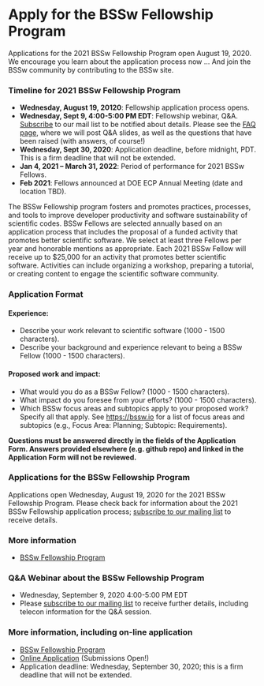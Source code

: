 # Apply for the BSSw Fellowship Program 

<!--While applications are now closed for the 2021 BSSw Fellowship Program, we encourage you learn about the application process-->
Applications for the 2021 BSSw Fellowship Program open August 19, 2020. We encourage you learn about the application process now ... And join the BSSw community by contributing to the BSSw site.

<!--
BSSw is currently accepting applications for the 2021 BSSw Fellowship Program. 
-->

<!--
BSSw Fellows receive recognition and funding to be advocates of high-quality scientific software and leaders in the field.  Submissions for the 2021 BSSw Fellowship Program are accepted through the [online application form](https://forms.gle/EahTHs13QzXdtQqD7).
-->

### Timeline for 2021 BSSw Fellowship Program

<!-- - **Wednesday, August 19, 20120**: Fellowship application now being accepted. -->
- **Wednesday, August 19, 20120**: Fellowship application process opens.
- **Wednesday, Sept 9, 4:00-5:00 PM EDT**: Fellowship webinar, Q&A. [Subscribe](https://bssw.io/pages/receive-our-email-digest) to our mail list to be notified about details. Please see the [FAQ page](https://bssw.io/pages/bssw-fellowship-faq), where we will post Q&A slides, as well as the questions that have been raised (with answers, of course!)
- **Wednesday, Sept 30, 2020**: Application deadline, before midnight, PDT. This is a firm deadline that will not be extended.
- **Jan 4, 2021 – March 31, 2022**: Period of performance for 2021 BSSw Fellows.
- **Feb 2021**: Fellows announced at DOE ECP Annual Meeting (date and location TBD).

The BSSw Fellowship program fosters and promotes practices, processes, and tools to improve developer productivity and software sustainability of scientific codes. BSSw Fellows are selected annually based on an application process that includes the proposal of a funded activity that promotes better scientific software. We select at least three Fellows per year and honorable mentions as appropriate. Each 2021 BSSw Fellow will receive up to $25,000 for an activity that promotes better scientific software. Activities can include organizing a workshop, preparing a tutorial, or creating content to engage the scientific software community. 

### Application Format
#### Experience:

- Describe your work relevant to scientific software (1000 - 1500 characters).
- Describe your background and experience relevant to being a BSSw Fellow (1000 - 1500 characters).
#### Proposed work and impact:

- What would you do as a BSSw Fellow? (1000 - 1500 characters).
- What impact do you foresee from your efforts? (1000 - 1500 characters).
- Which BSSw focus areas and subtopics apply to your proposed work? Specify all that apply. See https://bssw.io for a list of focus areas and subtopics (e.g., Focus Area: Planning; Subtopic: Requirements). 

**Questions must be answered directly in the fields of the Application Form.  Answers provided elsewhere (e.g. github repo) and linked in the Application Form will not be reviewed.**  
       
### Applications for the BSSw Fellowship Program

Applications open Wednesday, August 19, 2020 for the 2021 BSSw Fellowship Program.  Please check back for information about the 2021 BSSw Fellowship application process; [subscribe to our mailing list](https://bssw.io/pages/receive-our-email-digest) to receive details.

<!-- 
Applications are now being accepted for the 2021 BSSw Fellowship Program.  Submissions for the 2021 BSSw Fellowship Program are accepted through the [online application form](https://forms.gle/EahTHs13QzXdtQqD7).
-->

### More information

- [BSSw Fellowship Program](https://bssw.io/fellowship)

### Q&A Webinar about the BSSw Fellowship Program

- Wednesday, September 9, 2020 4:00-5:00 PM EDT
- Please [subscribe to our mailing list](https://bssw.io/pages/receive-our-email-digest) to receive further details, including telecon information for the Q&A session.

### More information, including on-line application

- [BSSw Fellowship Program](https://bssw.io/fellowship)
- [Online Application](https://forms.gle/EahTHs13QzXdtQqD7) (Submissions Open!)
- Application deadline: Wednesday, September 30, 2020; this is a firm deadline that will not be extended.


